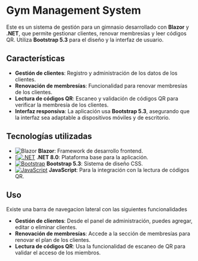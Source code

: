 # Gym Management System
Este es un sistema de gestión para un gimnasio desarrollado con **Blazor** y **.NET**, que permite gestionar clientes, renovar membresías y leer códigos QR. Utiliza **Bootstrap 5.3** para el diseño y la interfaz de usuario.
## Características
- **Gestión de clientes**: Registro y administración de los datos de los clientes.
- **Renovación de membresías**: Funcionalidad para renovar membresías de los clientes.
- **Lectura de códigos QR**: Escaneo y validación de códigos QR para verificar la membresía de los clientes.
- **Interfaz responsiva**: La aplicación usa **Bootstrap 5.3**, asegurando que la interfaz sea adaptable a dispositivos móviles y de escritorio.
## Tecnologías utilizadas
- ![Blazor](https://img.shields.io/badge/Blazor-512BD4?logo=blazor&logoColor=white&style=for-the-badge) **Blazor**: Framework de desarrollo frontend.
- [[![.NET](https://img.shields.io/badge/.NET-512BD4?logo=dotnet&logoColor=fff)](#) **.NET 8.0**: Plataforma base para la aplicación.
- [![Bootstrap](https://img.shields.io/badge/Bootstrap-7952B3?logo=bootstrap&logoColor=fff)](#) **Bootstrap 5.3**: Sistema de diseño CSS.
- [![JavaScript](https://img.shields.io/badge/JavaScript-F7DF1E?logo=javascript&logoColor=000)](#) **JavaScript**: Para la integración con la lectura de códigos QR.
## Uso
Existe una barra de navegacion lateral con las siguientes funcionalidades
- **Gestión de clientes**: Desde el panel de administración, puedes agregar, editar o eliminar clientes.
- **Renovación de membresías**: Accede a la sección de membresías para renovar el plan de los clientes.
- **Lectura de códigos QR**: Usa la funcionalidad de escaneo de QR para validar el acceso de los miembros.
